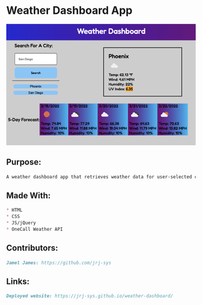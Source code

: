 # Weather Dashboard App
![Image of the app](https://github.com/jrj-sys/weather-dashboard/blob/main/assets/images/Screen%20Shot%202022-03-18%20at%203.34.51%20AM.png)

## Purpose: 
```md
A weather dashboard app that retrieves weather data for user-selected cities. 
```

## Made With:
```md
* HTML 
* CSS
* JS/jQuery 
* OneCall Weather API
```

## Contributors:
```md
Jamel James: https://github.com/jrj-sys
```

## Links:

```md
Deployed website: https://jrj-sys.github.io/weather-dashboard/
```

